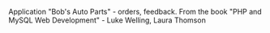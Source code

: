 Application "Bob's Auto Parts" - orders, feedback. 
From the book "PHP and MySQL Web Development" - Luke Welling, Laura Thomson